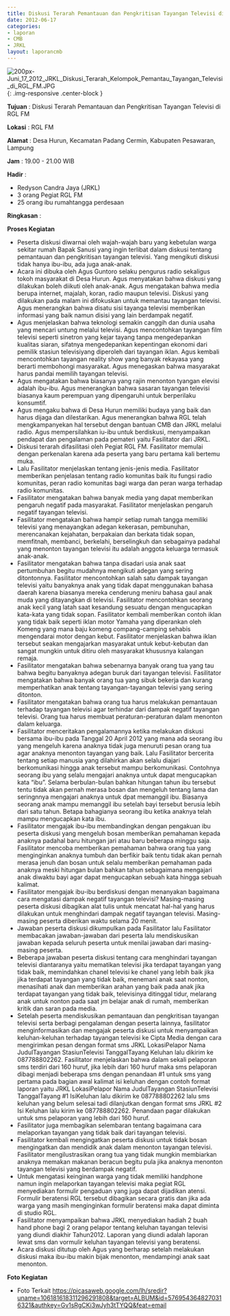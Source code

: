 ```yaml
---
title: Diskusi Terarah Pemantauan dan Pengkritisan Tayangan Televisi di RGL FM
date: 2012-06-17
categories:
- laporan
- CMB
- JRKL
layout: laporancmb
---
```


![200px-Juni_17_2012_JRKL_Diskusi_Terarah_Kelompok_Pemantau_Tayangan_Televisi_di_RGL_FM.JPG](/uploads/200px-Juni_17_2012_JRKL_Diskusi_Terarah_Kelompok_Pemantau_Tayangan_Televisi_di_RGL_FM.JPG){: .img-responsive .center-block }	
	
**Tujuan** :	Diskusi Terarah Pemantauan dan Pengkritisan Tayangan Televisi di RGL FM
	
**Lokasi** :	RGL FM
	
**Alamat** : 	Desa Hurun, Kecamatan Padang Cermin, Kabupaten Pesawaran, Lampung
	
**Jam** :	19.00 - 21.00 WIB
	
**Hadir** :	
*	Redyson Candra Jaya (JRKL)
*	3 orang Pegiat RGL FM
*	25 orang ibu rumahtangga perdesaan

**Ringkasan** :

**Proses Kegiatan**
*	Peserta diskusi diwarnai oleh wajah-wajah baru yang kebetulan warga sekitar rumah Bapak Sanusi yang ingin terlibat dalam diskusi tentang pemantauan dan pengkritisan tayangan televisi. Yang mengikuti diskusi tidak hanya ibu-ibu, ada juga anak-anak.
*	Acara ini dibuka oleh Agus Guntoro selaku pengurus radio sekaligus tokoh masyarakat di Desa Hurun. Agus menyatakan bahwa diskusi yang dilakukan boleh diikuti oleh anak-anak. Agus mengatakan bahwa media berupa internet, majalah, koran, radio maupun televisi. Diskusi yang dilakukan pada malam ini difokuskan untuk memantau tayangan televisi. Agus menerangkan bahwa disatu sisi tayanga televisi memberikan informasi yang baik namun disisi yang lain berdampak negatif.
*	Agus menjelaskan bahwa teknologi semakin canggih dan dunia usaha yang mencari untung melalui televisi. Agus mencontohkan tayangan film televisi seperti sinetron yang kejar tayang tanpa mengedepankan kualitas siaran, sifatnya mengedepankan kepentingan ekonomi dari pemilik stasiun televisiyang diperoleh dari tayangan iklan. Agus kembali mencontohkan tayangan reality show yang banyak rekayasa yang berarti membohongi masyarakat. Agus menegaskan bahwa masyarakat harus pandai memilih tayangan televisi.
*	Agus mengatakan bahwa biasanya yang rajin menonton tyangan elevisi adalah ibu-ibu. Agus menerangkan bahwa sasaran tayangan televisi biasanya kaum perempuan yang dipengaruhi untuk berperilaku konsumtif.
*	Agus mengaku bahwa di Desa Hurun memiliki budaya yang baik dan harus dijaga dan dilestarikan. Agus menerangkan bahwa RGL telah mengkampanyekan hal tersebut dengan bantuan CMB dan JRKL melalui radio. Agus mempersilahkan iu-ibu untuk berdiskusi, menyampaikan pendapat dan pengalaman pada pemateri yaitu Fasilitator dari JRKL.
*	Diskusi terarah difasilitasi oleh Pegiat RGL FM. Fasilitator memulai dengan perkenalan karena ada peserta yang baru pertama kali bertemu muka.
*	Lalu Fasilitator menjelaskan tentang jenis-jenis media. Fasilitator memberikan penjelasan tentang radio komunitas baik itu fungsi radio komunitas, peran radio komunitas bagi warga dan peran warga terhadap radio komunitas.
*	Fasilitator mengatakan bahwa banyak media yang dapat memberikan pengaruh negatif pada masyarakat. Fasilitator menjelaskan pengaruh negatif tayangan televisi.
*	Fasilitator mengatakan bahwa hampir setiap rumah tangga memiliki televisi yang menayangkan adegan kekerasan, pembunuhan, merencanakan kejahatan, berpakaian dan berkata tidak sopan, memfitnah, membanci, berkelahi, berselingkuh dan sebagainya padahal yang menonton tayangan televisi itu adalah anggota keluarga termasuk anak-anak.
*	Fasilitator mengatakan bahwa tanpa disadari usia anak saat pertumbuhan begitu mudahnya mengikuti adegan yang sering ditontonnya. Fasilitator mencontohkan salah satu dampak tayangan televisi yaitu banyaknya anak yang tidak dapat menggunakan bahasa daerah karena biasanya mereka cenderung meniru bahasa gaul anak muda yang ditayangkan di televisi. Fasilitator mencontohkan seorang anak kecil yang latah saat kesandung sesuatu dengan mengucapkan kata-kata yang tidak sopan. Fasilitator kembali memberikan contoh iklan yang tidak baik seperti iklan motor Yamaha yang diperankan oleh Komeng yang mana baju komeng compang-camping sehabis mengendarai motor dengan kebut. Fasilitator menjelaskan bahwa iklan tersebut seakan mengajarkan masyarakat untuk kebut-kebutan dan sangat mungkin untuk ditiru oleh masyarakat khususnya kalangan remaja.
*	Fasilitator mengatakan bahwa sebenarnya banyak orang tua yang tau bahwa begitu banyaknya adegan buruk dari tayangan televisi. Fasilitator mengatakan bahwa banyak orang tua yang sibuk bekerja dan kurang memperhatikan anak tentang tayangan-tayangan televisi yang sering ditonton.
*	Fasilitator mengatakan bahwa orang tua harus melakukan pemantauan terhadap tayangan televisi agar terhindar dari dampak negatif tayangan televisi. Orang tua harus membuat peraturan-peraturan dalam menonton dalam keluarga.
*	Fasilitator menceritakan pengalamannya ketika melakukan diskusi bersama ibu-ibu pada Tanggal 20 April 2012 yang mana ada seorang ibu yang mengeluh karena anaknya tidak juga menuruti pesan orang tua agar anaknya menonton tayangan yang baik. Lalu Fasilitator bercerita tentang setiap manusia yang dilahirkan akan selalu diajari berkomunikasi hingga anak tersebut mampu berkomunikasi. Contohnya seorang ibu yang selalu mengajari anaknya untuk dapat mengucapkan kata “ibu”. Selama berbulan-bulan bahkan hitungan tahun ibu tersebut tentu tidak akan pernah merasa bosan dan mengeluh tentang lama dan seringnnya mengajari anaknya untuk dpat memanggil ibu. Biasanya seorang anak mampu memanggil ibu setelah bayi tersebut berusia lebih dari satu tahun. Betapa bahagianya seorang ibu ketika anaknya telah mampu mengucapkan kata ibu.
*	Fasilitator mengajak ibu-ibu membandingkan dengan pengakuan ibu peserta diskusi yang mengeluh bosan memberikan pemahaman kepada anaknya padahal baru hitungan jari atau baru beberapa minggu saja. Fasilitator mencoba memberikan pemahaman bahwa orang tua yang menginginkan anaknya tumbuh dan berfikir baik tentu tidak akan pernah merasa jenuh dan bosan untuk selalu memberikan pemahaman pada anaknya meski hitungan bulan bahkan tahun sebagaimana mengajari anak diwaktu bayi agar dapat mengucapkan sebuah kata hingga sebuah kalimat.
*	Fasilitator mengajak ibu-ibu berdiskusi dengan menanyakan bagaimana cara mengatasi dampak negatif tayangan televisi? Masing-masing peserta diskusi dibagikan alat tulis untuk mencatat hal-hal yang harus dilakukan untuk menghindari dampak negatif tayangan televisi. Masing-masing peserta diberikan waktu selama 20 menit.
*	Jawaban peserta diskusi dikumpulkan pada Fasilitator lalu Fasilitator membacakan jawaban-jawaban dari peserta lalu mendiskusikan jawaban kepada seluruh peserta untuk menilai jawaban dari masing-masing peserta.
*	Beberapa jawaban peserta diskusi tentang cara menghindari tayangan televisi diantaranya yaitu mematikan televisi jika terdapat tayangan yang tidak baik, memindahkan chanel televisi ke chanel yang lebih baik jika jika terdapat tayangan yang tidak baik, menemani anak saat nonton, menasihati anak dan memberikan arahan yang baik pada anak jika terdapat tayangan yang tidak baik, televisinya ditinggal tidur, melarang anak untuk nonton pada saat jm belajar anak di rumah, memberikan kritik dan saran pada media.
*	Setelah peserta mendiskusikan pemantauan dan pengkritisan tayangan televisi serta berbagi pengalaman dengan peserta lainnya, fasilitator menginformasikan dan mengajak peserta diskusi untuk menyampaikan keluhan-keluhan terhadap tayangan televisi ke Cipta Media dengan cara mengirimkan pesan dengan format sms JRKL <spasi> LokasiPelapor <spasi> Nama <spasi> JudulTayangan <spasi> StasiunTelevisi <spasi> TanggalTayang <spasi> Keluhan lalu dikirim ke 087788802262. Fasilitator menjelaskan bahwa dalam sekali pelaporan sms terdiri dari 160 huruf, jika lebih dari 160 huruf maka sms pelaporan dibagi menjadi beberapa sms dengan penandaan #1 untuk sms yang pertama pada bagian awal kalimat isi keluhan dengan contoh format laporan yaitu JRKL <spasi> LokasiPelapor <spasi> Nama <spasi> JudulTayangan <spasi> StasiunTelevisi <spasi> TanggalTayang <spasi> #1 IsiKeluhan lalu dikirim ke 087788802262 lalu sms keluhan yang belum selesai tadi dilanjutkan dengan format sms JRKL <spasi> #2 Isi Keluhan lalu kirim ke 087788802262. Penandaan pagar dilakukan untuk sms pelaporan yang lebih dari 160 huruf.
*	Fasilitator juga membagikan selembaran tentang bagaimana cara melaporkan tayangan yang tidak baik dari tayangan televisi.
*	Fasilitator kembali mengingatkan peserta diskusi untuk tidak bosan mengingatkan dan mendidik anak dalam menonton tayangan televisi. Fasilitator mengilustrasikan orang tua yang tidak mungkin membiarkan anaknya memakan makanan beracun begitu pula jika anaknya menonton tayangan televisi yang berdampak negatif.
*	Untuk mengatasi keinginan warga yang tidak memiliki handphone namun ingin melaporkan tayangan televisi maka pegiat RGL menyediakan formulir pengaduan yang juga dapat dijadikan atensi. Formulir beratensi RGL tersebut dibagikan secara gratis dan jika ada warga yang masih menginginkan formulir beratensi maka dapat diminta di studio RGL.
*	Fasilitator menyampaikan bahwa JRKL menyediakan hadiah 2 buah hand phone bagi 2 orang pelapor tentang keluhan tayangan televisi yang diundi diakhir Tahun2012. Laporan yang diundi adalah laporan lewat sms dan vormulir keluhan tayangan televisi yang beratensi.
*	Acara diskusi ditutup oleh Agus yang berharap setelah melakukan diskusi maka ibu-ibu makin bijak menonton, mendampingi anak saat menonton.

**Foto Kegiatan**
*	Foto Terkait https://picasaweb.google.com/lh/sredir?uname=106181618311296291808&target=ALBUM&id=5769543648270316321&authkey=Gv1sRgCKi3wJyh3tTYQQ&feat=email
